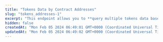 ```yaml
---
title: "Tokens Data by Contract Addresses"
slug: "tokens_addresses-1"
excerpt: "This endpoint allows you to **query multiple tokens data based on the provided token contract addresses on a network**"
hidden: false
createdAt: "Mon Feb 05 2024 06:49:01 GMT+0000 (Coordinated Universal Time)"
updatedAt: "Mon Feb 05 2024 06:49:02 GMT+0000 (Coordinated Universal Time)"
---
```

